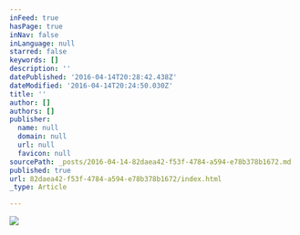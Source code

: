 ```yaml
---
inFeed: true
hasPage: true
inNav: false
inLanguage: null
starred: false
keywords: []
description: ''
datePublished: '2016-04-14T20:28:42.438Z'
dateModified: '2016-04-14T20:24:50.030Z'
title: ''
author: []
authors: []
publisher:
  name: null
  domain: null
  url: null
  favicon: null
sourcePath: _posts/2016-04-14-82daea42-f53f-4784-a594-e78b378b1672.md
published: true
url: 82daea42-f53f-4784-a594-e78b378b1672/index.html
_type: Article

---
```

![](https://the-grid-user-content.s3-us-west-2.amazonaws.com/4d4a7dcb-0184-4703-90c2-d1e77fbc32e3.jpg)